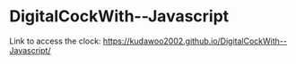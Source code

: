 # DigitalCockWith--Javascript
Link to access the clock: https://kudawoo2002.github.io/DigitalCockWith--Javascript/
